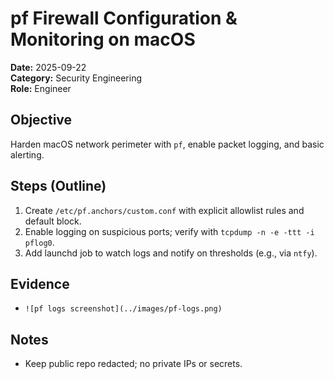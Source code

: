 # pf Firewall Configuration & Monitoring on macOS

**Date:** 2025-09-22  
**Category:** Security Engineering  
**Role:** Engineer

## Objective
Harden macOS network perimeter with `pf`, enable packet logging, and basic alerting.

## Steps (Outline)
1. Create `/etc/pf.anchors/custom.conf` with explicit allowlist rules and default block.
2. Enable logging on suspicious ports; verify with `tcpdump -n -e -ttt -i pflog0`.
3. Add launchd job to watch logs and notify on thresholds (e.g., via `ntfy`).

## Evidence
- `![pf logs screenshot](../images/pf-logs.png)`

## Notes
- Keep public repo redacted; no private IPs or secrets.
